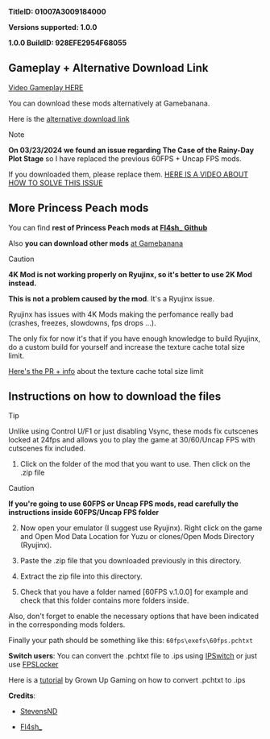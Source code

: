 **TitleID: 01007A3009184000**

**Versions supported: 1.0.0**

**1.0.0 BuildID: 928EFE2954F68055**

## Gameplay + Alternative Download Link

[Video Gameplay HERE](https://youtu.be/FqgIY_TG_ro?si=OXVMEZB9an7ZPe_C)

You can download these mods alternatively at Gamebanana. 

Here is the [alternative download link](https://gamebanana.com/mods/502311)

>[!NOTE]
**On 03/23/2024 we found an issue regarding The Case of the Rainy-Day Plot Stage** so I have replaced the previous 60FPS + Uncap FPS mods. 

If you downloaded them, please replace them. [HERE IS A VIDEO ABOUT HOW TO SOLVE THIS ISSUE](https://youtu.be/7v0XRf6j-8s?si=0Vdmla8BQeEfz0NK)

## More Princess Peach mods

You can find **rest of Princess Peach mods at [Fl4sh_ Github](https://github.com/Fl4sh9174/Switch-Ultrawide-Mods)**

Also **you can download other mods** [at Gamebanana](https://gamebanana.com/mods/games/19206?)

>[!CAUTION]
**4K Mod is not working properly on Ryujinx, so it's better to use 2K Mod instead.**

**This is not a problem caused by the mod**. It's a Ryujinx issue. 

Ryujinx has issues with 4K Mods making the perfomance really bad (crashes, freezes, slowdowns, fps drops ...).

The only fix for now it's that if you have enough knowledge to build Ryujinx, do a custom build for yourself and increase the texture cache total size limit.

[Here's the PR + info](https://github.com/Ryujinx/Ryujinx/pull/6471#issue-2182256298) about the texture cache total size limit

## Instructions on how to download the files

>[!TIP]
Unlike using Control U/F1 or just disabling Vsync, these mods fix cutscenes locked at 24fps and allows you to play the game at 30/60/Uncap FPS with cutscenes fix included.

1. Click on the folder of the mod that you want to use. Then click on the .zip file 

>[!CAUTION]
**If you're going to use 60FPS or Uncap FPS mods, read carefully the instructions inside 60FPS/Uncap FPS folder**

2. Now open your emulator (I suggest use Ryujinx). Right click on the game and Open Mod Data Location for Yuzu or clones/Open Mods Directory (Ryujinx).

3. Paste the .zip file that you downloaded previously in this directory.

4. Extract the zip file into this directory.

5. Check that you have a folder named [60FPS v.1.0.0] for example and check that this folder contains more folders inside.

Also, don't forget to enable the necessary options that have been indicated in the corresponding mods folders.

Finally your path should be something like this: `60fps\exefs\60fps.pchtxt`

**Switch users**: You can convert  the .pchtxt file to .ips using [IPSwitch](https://github.com/3096/ipswitch) or just use [FPSLocker](https://github.com/masagrator/FPSLocker)

Here is a [tutorial](https://youtu.be/m-V6Rs2sm9w?si=-b10u6yv0dhih5Kk) by Grown Up Gaming on how to convert .pchtxt to .ips

**Credits**: 

- [StevensND](https://linktr.ee/stevensmods)

- [Fl4sh_](https://github.com/Fl4sh9174/Switch-Ultrawide-Mods)